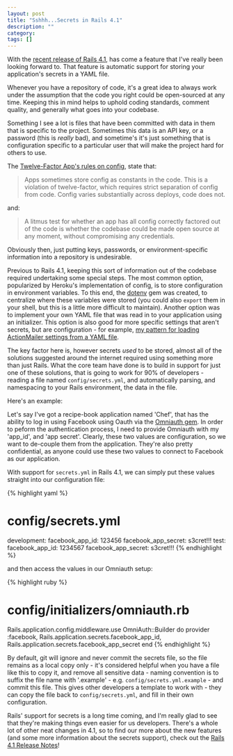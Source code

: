 ```yaml
---
layout: post
title: "Sshhh...Secrets in Rails 4.1"
description: ""
category: 
tags: []
---
```


With the [recent release of Rails 4.1](https://rubygems.org/gems/rails), has come a feature that I've really been looking forward to. That feature is automatic support for storing your application's secrets in a YAML file. 

Whenever you have a repository of code, it's a great idea to always work under the assumption that the code you right could be open-sourced at any time. Keeping this in mind helps to uphold coding standards, comment quality, and generally what goes into your codebase. 

Something I see a lot is files that have been committed with data in them that is specific to the project. Sometimes this data is an API key, or a password (this is _really_ bad), and sometime's it's just something that is configuration specific to a particular user that will make the project hard for others to use.

The [Twelve-Factor App's rules on config](http://12factor.net/config), state that:

> Apps sometimes store config as constants in the code. This is a violation of twelve-factor, which requires strict separation of config from code. Config varies substantially across deploys, code does not. 

and:

> A litmus test for whether an app has all config correctly factored out of the code is whether the codebase could be made open source at any moment, without compromising any credentials.

Obviously then, just putting keys, passwords, or environment-specific information into a repository is undesirable. 

Previous to Rails 4.1, keeping this sort of information out of the codebase required undertaking some special steps. The most common option, popularized by Heroku's implementation of config, is to store configuration in environment variables. To this end, the [dotenv](https://github.com/bkeepers/dotenv) gem was created, to centralize where these variables were stored (you could also `export` them in your shell, but this is a little more difficult to maintain). Another option was to implement your own YAML file that was read in to your application using an initializer. This option is also good for more specific settings that aren't secrets, but are configuration - for example, [my pattern for loading ActionMailer settings from a YAML file](https://gist.github.com/joshmcarthur/9884826).

The key factor here is, however secrets _used_ to be stored, almost all of the solutions suggested around the internet required using something more than just Rails. What the core team have done is to build in support for just one of these solutions, that is going to work for 90% of developers - reading a file named `config/secrets.yml`, and automatically parsing, and namespacing to your Rails environment, the data in the file.

Here's an example:

Let's say I've got a recipe-book application named 'Chef', that has the ability to log in using Facebook using Oauth via the [Omniauth gem](http://rubygems.org/gems/omniauth). In order to peform the authentication process, I need to provide Omniauth with my 'app_id', and 'app secret'. Clearly, these two values are configuration, so we want to de-couple them from the application. They're also pretty confidential, as anyone could use these two values to connect to Facebook as our application.

With support for `secrets.yml` in Rails 4.1, we can simply put these values straight into our configuration file:

{% highlight yaml %}
# config/secrets.yml
development:
  facebook_app_id: 123456
  facebook_app_secret: s3cret!!!
test:
  facebook_app_id: 1234567
  facebook_app_secret: s3cret!!!
{% endhighlight %}

and then access the values in our Omniauth setup:

{% highlight ruby %}
# config/initializers/omniauth.rb
Rails.application.config.middleware.use OmniAuth::Builder do
  provider :facebook, 
           Rails.application.secrets.facebook_app_id, 
           Rails.application.secrets.facebook_app_secret
end
{% endhighlight %}

By default, git will ignore and never commit the secrets file, so the file remains as a local copy only - it's considered helpful when you have a file like this to copy it, and remove all sensitive data - naming convention is to suffix the file name with '.example' - e.g. `config/secrets.yml.example` - and commit this file. This gives other developers a template to work with - they can copy the file back to `config/secrets.yml`, and fill in their own configuration.

Rails' support for secrets is a long time coming, and I'm really glad to see that they're making things even easier for us developers. There's a whole lot of other neat changes in 4.1, so to find our more about the new features (and some more information about the secrets support), check out the [Rails 4.1 Release Notes](http://edgeguides.rubyonrails.org/4_1_release_notes.html)!
